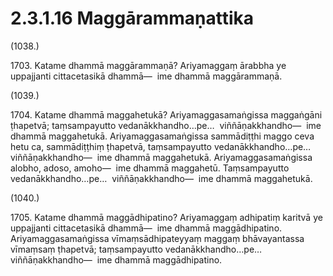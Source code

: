 

# 2.3.1.16 Maggārammaṇattika





(1038.)

1703\. Katame dhammā maggārammaṇā? Ariyamaggaṃ ārabbha ye uppajjanti cittacetasikā dhammā—  ime dhammā maggārammaṇā.

(1039.)

1704\. Katame dhammā maggahetukā? Ariyamaggasamaṅgissa maggaṅgāni ṭhapetvā; taṃsampayutto vedanākkhandho…pe…  viññāṇakkhandho—  ime dhammā maggahetukā. Ariyamaggasamaṅgissa sammādiṭṭhi maggo ceva hetu ca, sammādiṭṭhiṃ ṭhapetvā, taṃsampayutto vedanākkhandho…pe…  viññāṇakkhandho—  ime dhammā maggahetukā. Ariyamaggasamaṅgissa alobho, adoso, amoho—  ime dhammā maggahetū. Taṃsampayutto vedanākkhandho…pe…  viññāṇakkhandho—  ime dhammā maggahetukā.

(1040.)

1705\. Katame dhammā maggādhipatino? Ariyamaggaṃ adhipatiṃ karitvā ye uppajjanti cittacetasikā dhammā—  ime dhammā maggādhipatino. Ariyamaggasamaṅgissa vīmaṃsādhipateyyaṃ maggaṃ bhāvayantassa vīmaṃsaṃ ṭhapetvā; taṃsampayutto vedanākkhandho…pe…  viññāṇakkhandho—  ime dhammā maggādhipatino.



